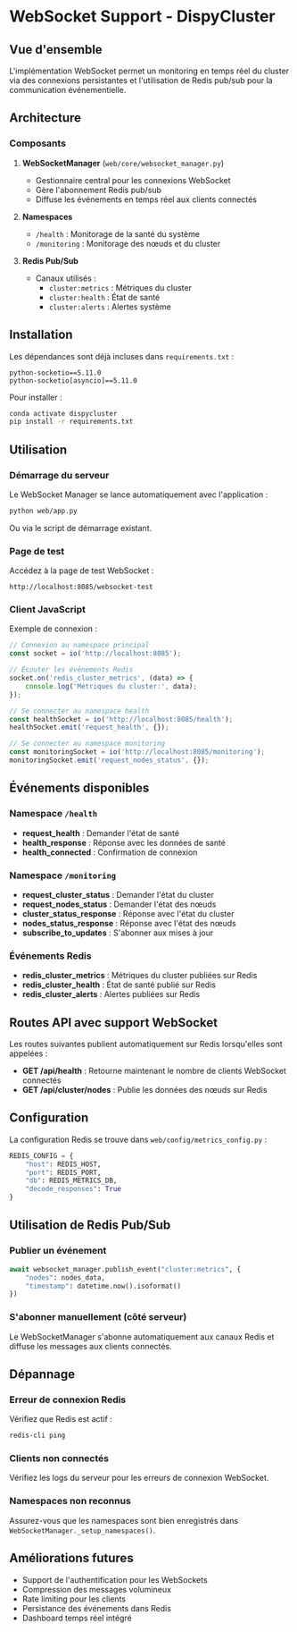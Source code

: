# WebSocket Support - DispyCluster

## Vue d'ensemble

L'implémentation WebSocket permet un monitoring en temps réel du cluster via des connexions persistantes et l'utilisation de Redis pub/sub pour la communication événementielle.

## Architecture

### Composants

1. **WebSocketManager** (`web/core/websocket_manager.py`)
   - Gestionnaire central pour les connexions WebSocket
   - Gère l'abonnement Redis pub/sub
   - Diffuse les événements en temps réel aux clients connectés

2. **Namespaces**
   - `/health` : Monitorage de la santé du système
   - `/monitoring` : Monitorage des nœuds et du cluster

3. **Redis Pub/Sub**
   - Canaux utilisés :
     - `cluster:metrics` : Métriques du cluster
     - `cluster:health` : État de santé
     - `cluster:alerts` : Alertes système

## Installation

Les dépendances sont déjà incluses dans `requirements.txt` :

```
python-socketio==5.11.0
python-socketio[asyncio]==5.11.0
```

Pour installer :

```bash
conda activate dispycluster
pip install -r requirements.txt
```

## Utilisation

### Démarrage du serveur

Le WebSocket Manager se lance automatiquement avec l'application :

```bash
python web/app.py
```

Ou via le script de démarrage existant.

### Page de test

Accédez à la page de test WebSocket :
```
http://localhost:8085/websocket-test
```

### Client JavaScript

Exemple de connexion :

```javascript
// Connexion au namespace principal
const socket = io('http://localhost:8085');

// Écouter les événements Redis
socket.on('redis_cluster_metrics', (data) => {
    console.log('Métriques du cluster:', data);
});

// Se connecter au namespace health
const healthSocket = io('http://localhost:8085/health');
healthSocket.emit('request_health', {});

// Se connecter au namespace monitoring
const monitoringSocket = io('http://localhost:8085/monitoring');
monitoringSocket.emit('request_nodes_status', {});
```

## Événements disponibles

### Namespace `/health`

- **request_health** : Demander l'état de santé
- **health_response** : Réponse avec les données de santé
- **health_connected** : Confirmation de connexion

### Namespace `/monitoring`

- **request_cluster_status** : Demander l'état du cluster
- **request_nodes_status** : Demander l'état des nœuds
- **cluster_status_response** : Réponse avec l'état du cluster
- **nodes_status_response** : Réponse avec l'état des nœuds
- **subscribe_to_updates** : S'abonner aux mises à jour

### Événements Redis

- **redis_cluster_metrics** : Métriques du cluster publiées sur Redis
- **redis_cluster_health** : État de santé publié sur Redis
- **redis_cluster_alerts** : Alertes publiées sur Redis

## Routes API avec support WebSocket

Les routes suivantes publient automatiquement sur Redis lorsqu'elles sont appelées :

- **GET /api/health** : Retourne maintenant le nombre de clients WebSocket connectés
- **GET /api/cluster/nodes** : Publie les données des nœuds sur Redis

## Configuration

La configuration Redis se trouve dans `web/config/metrics_config.py` :

```python
REDIS_CONFIG = {
    "host": REDIS_HOST,
    "port": REDIS_PORT,
    "db": REDIS_METRICS_DB,
    "decode_responses": True
}
```

## Utilisation de Redis Pub/Sub

### Publier un événement

```python
await websocket_manager.publish_event("cluster:metrics", {
    "nodes": nodes_data,
    "timestamp": datetime.now().isoformat()
})
```

### S'abonner manuellement (côté serveur)

Le WebSocketManager s'abonne automatiquement aux canaux Redis et diffuse les messages aux clients connectés.

## Dépannage

### Erreur de connexion Redis

Vérifiez que Redis est actif :
```bash
redis-cli ping
```

### Clients non connectés

Vérifiez les logs du serveur pour les erreurs de connexion WebSocket.

### Namespaces non reconnus

Assurez-vous que les namespaces sont bien enregistrés dans `WebSocketManager._setup_namespaces()`.

## Améliorations futures

- Support de l'authentification pour les WebSockets
- Compression des messages volumineux
- Rate limiting pour les clients
- Persistance des événements dans Redis
- Dashboard temps réel intégré

